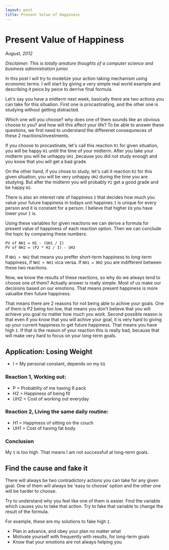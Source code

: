 ```yaml
--- 
layout: post 
title: Present Value of Happiness 
---
```


# Present Value of Happiness

_August, 2012_

_Disclaimer: This is totally amature thoughts of a computer science and
business administration junior._

In this post I will try to modelize your action taking mechanism using
economic terms. I will start by giving a very simple real world example and
describing it peice by peice to derrive final formula.

Let's say you have a midterm next week, basically there are two actions you
can take for this situation. First one is procastinating, and the other one
is studying without getting distracted. 

Which one will you choose? why does one of them sounds like an obvious
choose to you? and how will this affect your life? To be able to answer
these questions, we first need to understand the differenet consequneces of
these 2 reactions/investments.

If you choose to procastinate, let's call this reaction `R1` for given
situation, you will be happy `H1` untill the time of your midterm. After
you take your midterm you will be unhappy `UH1` ,because you did not study
enough and you know that you will get a bad grade.

On the other hand, if you chose to study, let's call it reaction `R2` for
this given situation, you will be very unhappy `UH2` during the time you
are studying. But after the midterm you will probably `P2` get a good grade
and be happy `H2`.

There is also an interest rate of happiness `I` that decides how much you
value your future happiness in todays unit happines `I` is unique for every
person and it is constant for a person. I believe that higher `EQ` you have
lower your `I` is.

Using these variables for given reactions we can derive a formula for
present value of happiness of each reaction option. Then we can conclude
the topic by comparing these numbers.

    PV of NH1 = H1 - (UH1 / I) 
    PV of NH2 = (P2 * H2 / I) - UH2  

If `NH1 > NH2` that means you preffer short-term happiness to long-term
happiness, if `NH2 > NH1` vica versa. If `NH1 = NH2` you are indifferent
between these two reactions.

Now, we know the results of these reactions, so why do we always tend to
choose one of them? Actually answer is really simple. Most of us make our
decisions based on our emotions. That means present happiness is more
valualbe then future happiness.

That means there are 2 reasons for not being able to achive your goals. One
of them is P2 being too low, that means you don't believe that you will
achieve you goal no matter how much you work. Second possible reason is
that even if you know that you will achive your goal, it is very hard to
giving up your current happiness to get future happiness. That means you
have high `I`. If that is the reason of your reaction this is really bad,
because that will make very hard to focus on your long-term goals.

## Application: Losing Weight

+ I = My personal constant, depends on my `EQ`

### Reaction 1, Working out:

+ P = Probablity of me having 6 pack
+ H2 = Happiness of being fit
+ UH2 = Cost of working out everyday

### Reaction 2, Living the same daily routine:

+ H1 = Happiness of sitting on the couch
+ UH1 = Cost of having fat body

### Conclusion

My `I` is too high. That means I am not successfull at long-term goals.

## Find the cause and fake it 

There will always be two contradictory actions you can take for any given
goal. One of them will always be 'easy to choose' option and the other one
will be harder to choose. 

Try to understand why you feel like one of them is easier. Find the
variable which causes you to take that action. Try to fake that variable to
change the result of the formula.

For example, these are my solutions to fake high `I`.

+ Plan in advance, and obey your plan no matter what
+ Motivate yourself with frequently with results, for long-term goals
+ Know that your emotions are not always helping you
